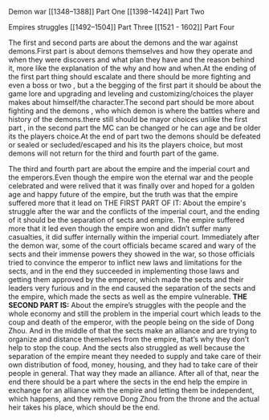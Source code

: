 Demon war
[[1348–1388]] Part One
[[1398–1424]] Part Two

Empires struggles
[[1492–1504]] Part Three
[[1521 - 1602]] Part Four


The first and second parts are about the demons and the war against demons.First part is about demons themselves and how they operate and when they were discovers and what plan they have and the reason behind it, more like the explanation of the why and how and when.At the ending of the first part thing should escalate and there should be more fighting and even a boss or two , but a the begging of the first part it should be about the game lore and upgrading and leveling and customizing/choices the player makes about himself/the character.The second part should be more about fighting and the demons , who which demon is where the battles where and history of the demons.there still should be mayor choices unlike the first part , in the second part the MC can be changed or he can age and be older its the players choice.At the end of part two the demons should be defeated or sealed or secluded/escaped and his its the players choice, but most demons will not return for the third and fourth part of the game.

The third and fourth part are about the empire and the imperial court and the emperors.Even though the empire won the eternal war and the people celebrated and were relived that it was finally over and hoped for a golden age and happy future of the empire, but the truth was that the empire suffered more that it lead on
THE FIRST PART OF IT: About the empire's struggle after the war and the conflicts of the imperial court, and the ending of it should be the separation of sects and empire. The empire suffered more that it led even though the empire won and didn’t suffer many casualties, it did suffer internally within the imperial court. Immediately after the demon war, some of the court officials became scared and wary of the sects and their immense powers they showed in the war, so those officials tried to convince the emperor to inflict new laws and limitations for the sects, and in the end they succeeded in implementing those laws and getting them approved by the emperor, which made the sects and their leaders very furious and in the end caused the separation of the sects and the empire, which made the sects as well as the empire vulnerable.
**THE SECOND PART IS:** About the empire’s struggles with the people and the whole economy and still the problem in the imperial court which leads to the coup and death of the emperor, with the people being on the side of Dong Zhou. And in the middle of that the sects make an alliance and are trying to organize and distance themselves from the empire, that’s why they don’t help to stop the coup. And the sects also struggled as well because the separation of the empire meant they needed to supply and take care of their own distribution of food, money, housing, and they had to take care of their people in general. That way they made an alliance. After all of that, near the end there should be a part where the sects in the end help the empire in exchange for an alliance with the empire and letting them be independent, which happens, and they remove Dong Zhou from the throne and the actual heir takes his place, which should be the end.